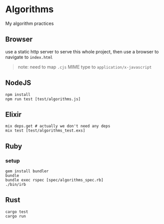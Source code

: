 # Algorithms

My algorithm practices

## Browser

use a static http server to serve this whole project, then use a browser to navigate to `index.html`

> note: need to map `.cjs` MIME type to `application/x-javascript`

## NodeJS

```
npm install
npm run test [test/algorithms.js]
```

## Elixir

```
mix deps.get # actually we don't need any deps
mix test [test/algorithms_test.exs]
```

## Ruby

### setup

```
gem install bundler
bundle
bundle exec rspec [spec/algorithms_spec.rb]
./bin/irb
```

## Rust

```
cargo test
cargo run
```
